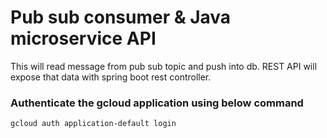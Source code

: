 # Pub sub consumer & Java microservice API

This will read message from pub sub topic and push into db. REST API will expose that data with spring boot rest controller.

### Authenticate the gcloud application using below command

```sh
gcloud auth application-default login
```
